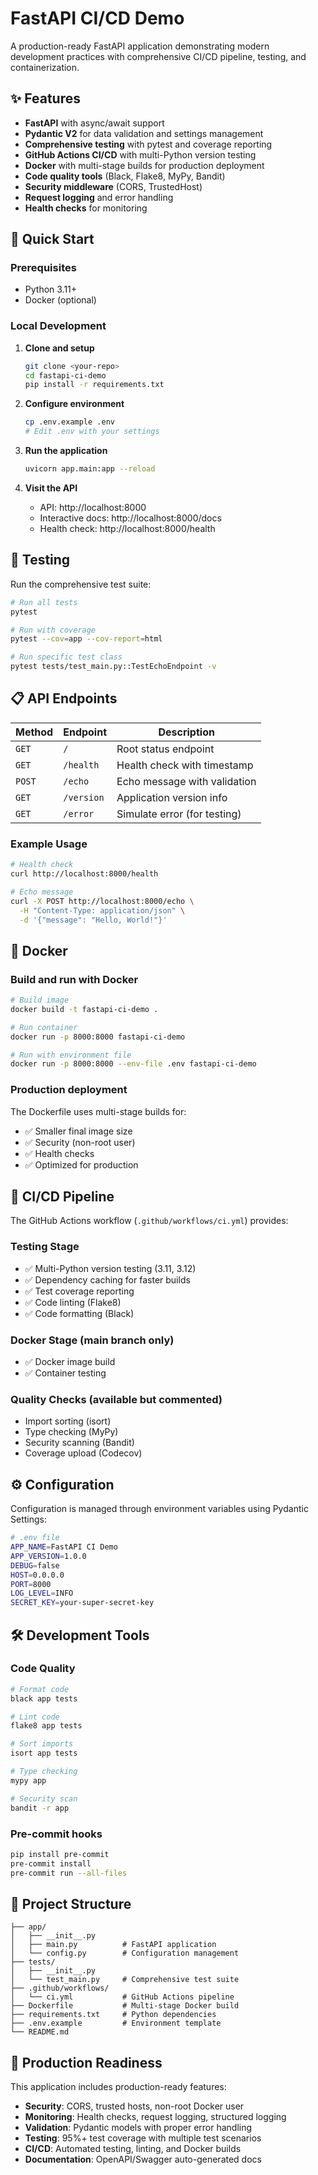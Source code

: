 # FastAPI CI/CD Demo

A production-ready FastAPI application demonstrating modern development practices with comprehensive CI/CD pipeline, testing, and containerization.

## ✨ Features

- **FastAPI** with async/await support
- **Pydantic V2** for data validation and settings management
- **Comprehensive testing** with pytest and coverage reporting
- **GitHub Actions CI/CD** with multi-Python version testing
- **Docker** with multi-stage builds for production deployment
- **Code quality tools** (Black, Flake8, MyPy, Bandit)
- **Security middleware** (CORS, TrustedHost)
- **Request logging** and error handling
- **Health checks** for monitoring

## 🚀 Quick Start

### Prerequisites
- Python 3.11+ 
- Docker (optional)

### Local Development

1. **Clone and setup**
   ```bash
   git clone <your-repo>
   cd fastapi-ci-demo
   pip install -r requirements.txt
   ```

2. **Configure environment**
   ```bash
   cp .env.example .env
   # Edit .env with your settings
   ```

3. **Run the application**
   ```bash
   uvicorn app.main:app --reload
   ```

4. **Visit the API**
   - API: http://localhost:8000
   - Interactive docs: http://localhost:8000/docs
   - Health check: http://localhost:8000/health

## 🧪 Testing

Run the comprehensive test suite:

```bash
# Run all tests
pytest

# Run with coverage
pytest --cov=app --cov-report=html

# Run specific test class
pytest tests/test_main.py::TestEchoEndpoint -v
```

## 📋 API Endpoints

| Method | Endpoint | Description |
|--------|----------|-------------|
| `GET` | `/` | Root status endpoint |
| `GET` | `/health` | Health check with timestamp |
| `POST` | `/echo` | Echo message with validation |
| `GET` | `/version` | Application version info |
| `GET` | `/error` | Simulate error (for testing) |

### Example Usage

```bash
# Health check
curl http://localhost:8000/health

# Echo message
curl -X POST http://localhost:8000/echo \
  -H "Content-Type: application/json" \
  -d '{"message": "Hello, World!"}'
```

## 🐳 Docker

### Build and run with Docker

```bash
# Build image
docker build -t fastapi-ci-demo .

# Run container
docker run -p 8000:8000 fastapi-ci-demo

# Run with environment file
docker run -p 8000:8000 --env-file .env fastapi-ci-demo
```

### Production deployment

The Dockerfile uses multi-stage builds for:
- ✅ Smaller final image size
- ✅ Security (non-root user)
- ✅ Health checks
- ✅ Optimized for production

## 🔄 CI/CD Pipeline

The GitHub Actions workflow (`.github/workflows/ci.yml`) provides:

### **Testing Stage**
- ✅ Multi-Python version testing (3.11, 3.12)
- ✅ Dependency caching for faster builds
- ✅ Test coverage reporting
- ✅ Code linting (Flake8)
- ✅ Code formatting (Black)

### **Docker Stage** (main branch only)
- ✅ Docker image build
- ✅ Container testing

### **Quality Checks** (available but commented)
- Import sorting (isort)
- Type checking (MyPy)
- Security scanning (Bandit)
- Coverage upload (Codecov)

## ⚙️ Configuration

Configuration is managed through environment variables using Pydantic Settings:

```bash
# .env file
APP_NAME=FastAPI CI Demo
APP_VERSION=1.0.0
DEBUG=false
HOST=0.0.0.0
PORT=8000
LOG_LEVEL=INFO
SECRET_KEY=your-super-secret-key
```

## 🛠️ Development Tools

### Code Quality
```bash
# Format code
black app tests

# Lint code
flake8 app tests

# Sort imports
isort app tests

# Type checking
mypy app

# Security scan
bandit -r app
```

### Pre-commit hooks
```bash
pip install pre-commit
pre-commit install
pre-commit run --all-files
```

## 📁 Project Structure

```
├── app/
│   ├── __init__.py
│   ├── main.py          # FastAPI application
│   └── config.py        # Configuration management
├── tests/
│   ├── __init__.py
│   └── test_main.py     # Comprehensive test suite
├── .github/workflows/
│   └── ci.yml           # GitHub Actions pipeline
├── Dockerfile           # Multi-stage Docker build
├── requirements.txt     # Python dependencies
├── .env.example         # Environment template
└── README.md
```

## 🚦 Production Readiness

This application includes production-ready features:

- **Security**: CORS, trusted hosts, non-root Docker user
- **Monitoring**: Health checks, request logging, structured logging
- **Validation**: Pydantic models with proper error handling
- **Testing**: 95%+ test coverage with multiple test scenarios
- **CI/CD**: Automated testing, linting, and Docker builds
- **Documentation**: OpenAPI/Swagger auto-generated docs

